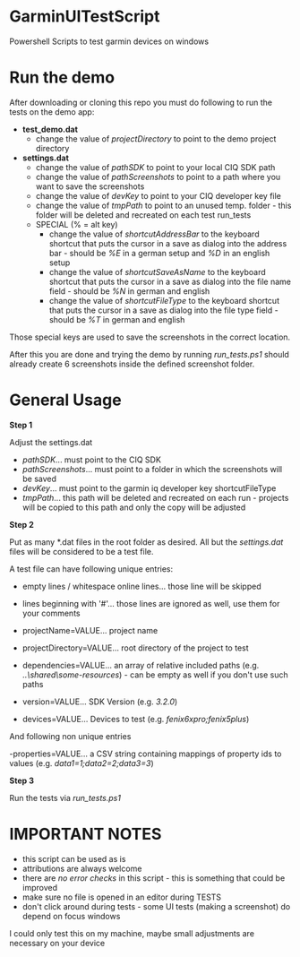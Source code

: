 # GarminUITestScript
Powershell Scripts to test garmin devices on windows

# Run the demo

After downloading or cloning this repo you must do following to run the tests on the demo app:

* **test_demo.dat**
  * change the value of *projectDirectory*  to point to the demo project directory
* **settings.dat**
  * change the value of *pathSDK* to point to your local CIQ SDK path
  * change the value of *pathScreenshots* to point to a path where you want to save the screenshots
  * change the value of *devKey* to point to your CIQ developer key file
  * change the value of *tmpPath* to point to an unused temp. folder - this folder will be deleted and recreated on each test run_tests
  * SPECIAL (% = alt key)
    * change the value of *shortcutAddressBar* to the keyboard shortcut that puts the cursor in a save as dialog into the address bar - should be *%E* in a german setup and *%D* in an english setup
    * change the value of *shortcutSaveAsName* to the keyboard shortcut that puts the cursor in a save as dialog into the file name field - should be *%N* in german and english
    * change the value of *shortcutFileType* to the keyboard shortcut that puts the cursor in a save as dialog into the file type field - should be *%T* in german and english

Those special keys are used to save the screenshots in the correct location.

After this you are done and trying the demo by running *run_tests.ps1* should already create 6 screenshots inside the defined screenshot folder.

# General Usage

**Step 1**

Adjust the settings.dat

  - *pathSDK*... must point to the CIQ SDK
  - *pathScreenshots*... must point to a folder in which the screenshots will be saved
  - *devKey*... must point to the garmin iq developer key shortcutFileType
  - *tmpPath*... this path will be deleted and recreated on each run - projects will be copied to this path and only the copy will be adjusted

**Step 2**

Put as many *.dat files in the root folder as desired. All but the *settings.dat* files will be considered to be a test file.

A test file can have following unique entries:

  - empty lines / whitespace online lines... those line will be skipped
  - lines beginning with '#'... those lines are ignored as well, use them for your comments
  - projectName=VALUE... project name
  - projectDirectory=VALUE... root directory of the project to test
  - dependencies=VALUE... an array of relative included paths (e.g. *..\shared\some-resources*) - can be empty as well if you don't use such paths
  - version=VALUE... SDK Version (e.g. *3.2.0*)

  - devices=VALUE... Devices to test (e.g. *fenix6xpro;fenix5plus*)

And following non unique entries

  -properties=VALUE... a CSV string containing mappings of property ids to values (e.g. *data1=1;data2=2;data3=3*)

**Step 3**

Run the tests via *run_tests.ps1*

# IMPORTANT NOTES

- this script can be used as is
- attributions are always welcome
- there are *no error checks* in this script - this is something that could be improved
- make sure no file is opened in an editor during TESTS
- don't click around during tests - some UI tests (making a screenshot) do depend on focus windows

I could only test this on my machine, maybe small adjustments are necessary on your device
